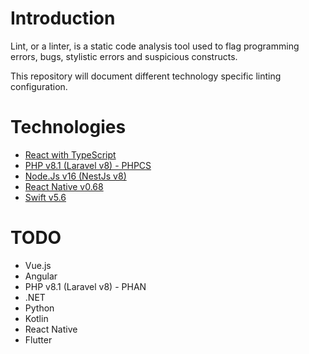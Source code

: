 # Introduction

Lint, or a linter, is a static code analysis tool used to flag programming errors, bugs, stylistic errors and suspicious constructs.

This repository will document different technology specific linting configuration.

# Technologies

- [React with TypeScript](react-typescript-eslint.md)
- [PHP v8.1 (Laravel v8) - PHPCS](php-laravel-phpcs.md)
- [Node.Js v16 (NestJs v8)](node-nest-eslint.md)
- [React Native v0.68](react-native-eslint.md)
- [Swift v5.6](swift-swiftlint.md)

# TODO

- Vue.js
- Angular
- PHP v8.1 (Laravel v8) - PHAN
- .NET
- Python
- Kotlin
- React Native
- Flutter
